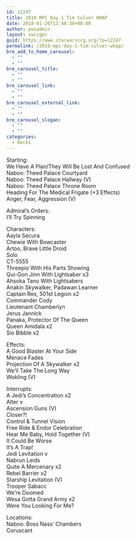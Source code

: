 ```yaml
---
id: 12247
title: 2018 MPC Day 1 Tim Culver WHAP
date: 2018-01-26T12:48:38+00:00
author: pwsadmin
layout: swccgpc
guid: https://www.starwarsccg.org/?p=12247
permalink: /2018-mpc-day-1-tim-culver-whap/
bre_add_to_home_carousel:
  - ""
  - ""
bre_carousel_title:
  - ""
  - ""
bre_carousel_link:
  - ""
  - ""
bre_carousel_external_link:
  - ""
  - ""
bre_carousel_slogan:
  - ""
  - ""
categories:
  - Decks
---
```

Starting:  
We Have A Plan/They Will Be Lost And Confused  
Naboo: Theed Palace Courtyard  
Naboo: Theed Palace Hallway (V)  
Naboo: Theed Palace Throne Room  
Heading For The Medical Frigate (+3 Effects)  
Anger, Fear, Aggression (V)

Admiral’s Orders:  
I&#8217;ll Try Spinning

Characters:  
Aayla Secura  
Chewie With Bowcaster  
Artoo, Brave Little Droid  
Solo  
CT-5555  
Threepio With His Parts Showing  
Qui-Gon Jinn With Lightsaber x3  
Ahsoka Tano With Lightsabers  
Anakin Skywalker, Padawan Learner  
Captain Rex, 501st Legion x2  
Commander Cody  
Lieutenant Chamberlyn  
Jerus Jannick  
Panaka, Protector Of The Queen  
Queen Amidala x2  
Sio Bibble x2

Effects:  
A Good Blaster At Your Side  
Menace Fades  
Projection Of A Skywalker x2  
We&#8217;ll Take The Long Way  
Wokling (V)

Interrupts:  
A Jedi&#8217;s Concentration x2  
Alter v  
Ascension Guns (V)  
Closer?!  
Control & Tunnel Vision  
Free Ride & Endor Celebration  
Hear Me Baby, Hold Together (V)  
It Could Be Worse  
It&#8217;s A Trap!  
Jedi Levitation v  
Nabrun Leids  
Quite A Mercenary x2  
Rebel Barrier x2  
Starship Levitation (V)  
Trooper Sabacc  
We’re Doomed  
Wesa Gotta Grand Army x2  
Were You Looking For Me?

Locations:  
Naboo: Boss Nass’ Chambers  
Coruscant